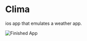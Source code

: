 # Clima
ios app that emulates a weather app.

![Finished App](https://github.com/londonappbrewery/Images/blob/master/Clima.gif)
